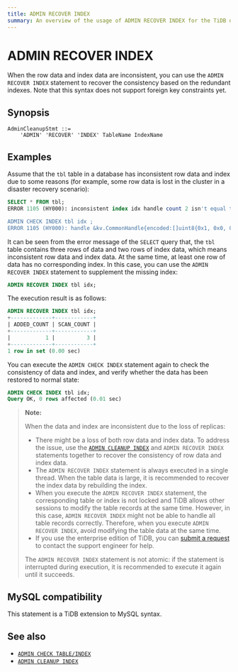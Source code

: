 ```yaml
---
title: ADMIN RECOVER INDEX
summary: An overview of the usage of ADMIN RECOVER INDEX for the TiDB database.
---
```


# ADMIN RECOVER INDEX

When the row data and index data are inconsistent, you can use the `ADMIN RECOVER INDEX` statement to recover the consistency based on the redundant indexes. Note that this syntax does not support foreign key constraints yet.

## Synopsis

```ebnf+diagram
AdminCleanupStmt ::=
    'ADMIN' 'RECOVER' 'INDEX' TableName IndexName
```

## Examples

Assume that the `tbl` table in a database has inconsistent row data and index due to some reasons (for example, some row data is lost in the cluster in a disaster recovery scenario):

```sql
SELECT * FROM tbl;
ERROR 1105 (HY000): inconsistent index idx handle count 2 isn't equal to value count 3

ADMIN CHECK INDEX tbl idx ;
ERROR 1105 (HY000): handle &kv.CommonHandle{encoded:[]uint8{0x1, 0x0, 0x0, 0x0, 0x0, 0x0, 0x0, 0x0, 0x0, 0xf8}, colEndOffsets:[]uint16{0xa}}, index:types.Datum{k:0x5, decimal:0x0, length:0x0, i:0, collation:"utf8mb4_bin", b:[]uint8{0x0}, x:interface {}(nil)} != record:<nil>
```

It can be seen from the error message of the `SELECT` query that, the `tbl` table contains three rows of data and two rows of index data, which means inconsistent row data and index data. At the same time, at least one row of data has no corresponding index. In this case, you can use the `ADMIN RECOVER INDEX` statement to supplement the missing index:

```sql
ADMIN RECOVER INDEX tbl idx;
```

The execution result is as follows:

```sql
ADMIN RECOVER INDEX tbl idx;
+-------------+------------+
| ADDED_COUNT | SCAN_COUNT |
+-------------+------------+
|           1 |          3 |
+-------------+------------+
1 row in set (0.00 sec)
```

You can execute the `ADMIN CHECK INDEX` statement again to check the consistency of data and index, and verify whether the data has been restored to normal state:

```sql
ADMIN CHECK INDEX tbl idx;
Query OK, 0 rows affected (0.01 sec)
```

> **Note:**
>
> When the data and index are inconsistent due to the loss of replicas:
>
> - There might be a loss of both row data and index data. To address the issue, use the [`ADMIN CLEANUP INDEX`](/sql-statements/sql-statement-admin-cleanup.md) and `ADMIN RECOVER INDEX` statements together to recover the consistency of row data and index data.
> - The `ADMIN RECOVER INDEX` statement is always executed in a single thread. When the table data is large, it is recommended to recover the index data by rebuilding the index.
> - When you execute the `ADMIN RECOVER INDEX` statement, the corresponding table or index is not locked and TiDB allows other sessions to modify the table records at the same time. However, in this case, `ADMIN RECOVER INDEX` might not be able to handle all table records correctly. Therefore, when you execute `ADMIN RECOVER INDEX`, avoid modifying the table data at the same time.
> - If you use the enterprise edition of TiDB, you can [submit a request](https://support.pingcap.com/hc/en-us) to contact the support engineer for help.
>
> The `ADMIN RECOVER INDEX` statement is not atomic: if the statement is interrupted during execution, it is recommended to execute it again until it succeeds.

## MySQL compatibility

This statement is a TiDB extension to MySQL syntax.

## See also

* [`ADMIN CHECK TABLE/INDEX`](/sql-statements/sql-statement-admin-check-table-index.md)
* [`ADMIN CLEANUP INDEX`](/sql-statements/sql-statement-admin-cleanup.md)
